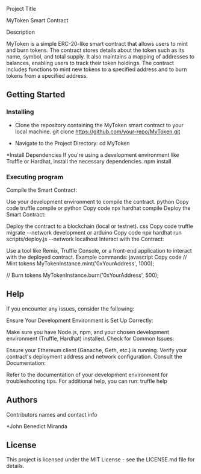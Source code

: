 Project Title

MyToken Smart Contract

Description

MyToken is a simple ERC-20-like smart contract that allows users to mint and burn tokens. The contract stores details about the token such as its name, symbol, and total supply. It also maintains a mapping of addresses to balances, enabling users to track their token holdings. The contract includes functions to mint new tokens to a specified address and to burn tokens from a specified address.

## Getting Started

### Installing

* Clone the repository containing the MyToken smart contract to your local machine.
git clone https://github.com/your-repo/MyToken.git

* Navigate to the Project Directory:
cd MyToken

*Install Dependencies
If you're using a development environment like Truffle or Hardhat, install the necessary dependencies.
npm install



### Executing program

Compile the Smart Contract:

Use your development environment to compile the contract.
python
Copy code
truffle compile
or
python
Copy code
npx hardhat compile
Deploy the Smart Contract:

Deploy the contract to a blockchain (local or testnet).
css
Copy code
truffle migrate --network development
or
arduino
Copy code
npx hardhat run scripts/deploy.js --network localhost
Interact with the Contract:

Use a tool like Remix, Truffle Console, or a front-end application to interact with the deployed contract.
Example commands:
javascript
Copy code
// Mint tokens
MyTokenInstance.mint('0xYourAddress', 1000);

// Burn tokens
MyTokenInstance.burn('0xYourAddress', 500);


## Help

If you encounter any issues, consider the following:

Ensure Your Development Environment is Set Up Correctly:

Make sure you have Node.js, npm, and your chosen development environment (Truffle, Hardhat) installed.
Check for Common Issues:

Ensure your Ethereum client (Ganache, Geth, etc.) is running.
Verify your contract's deployment address and network configuration.
Consult the Documentation:

Refer to the documentation of your development environment for troubleshooting tips.
For additional help, you can run:
truffle help


## Authors

Contributors names and contact info

*John Benedict Miranda


## License

This project is licensed under the MIT License - see the LICENSE.md file for details.
